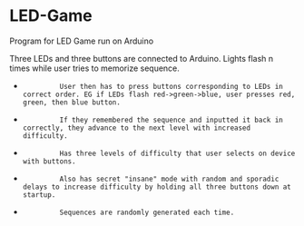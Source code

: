 # LED-Game
Program for LED Game run on Arduino

Three LEDs and three buttons are connected to Arduino. Lights flash n times while user tries to memorize sequence.
 *              User then has to press buttons corresponding to LEDs in correct order. EG if LEDs flash red->green->blue, user presses red, green, then blue button.
 *              If they remembered the sequence and inputted it back in correctly, they advance to the next level with increased difficulty.
 *              Has three levels of difficulty that user selects on device with buttons.
 *              Also has secret "insane" mode with random and sporadic delays to increase difficulty by holding all three buttons down at startup.
 *              Sequences are randomly generated each time.
